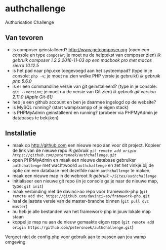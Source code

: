 # authchallenge
Authorisation Challenge

## Van tevoren
- is composer geinstalleerd?  http://www.getcomposer.org  (open een console en type `composer`; je moet nu de helptekst van composer zien)   *ik gebruik composer 1.2.2 2016-11-03 op een macbook pro met macos sierra 10.12.5*
- is het pad naar php.exe toegevoegd aan het systeempad?  (type in je console: `php -v`; je moet nu zien welke PHP versie je gebruikt)   *ik gebruik php 5.6.0*
- is er een commandline versie van git geinstalleerd?   (type in je console: `git --version`; je moet nu de versie van Git zien)  *ik gebruik git version 2.11.0 (Apple Git-81)*
- heb je een github account en ben je daarmee ingelogd op de website?
- is MySQL running?  (start wamp/xampp of je eigen stack)
- is PHPMyAdmin geinstalleerd en running?  (probeer via PHPMyAdmin je databases te bekijken)

## Installatie
- maak op http://github.com een nieuwe repo aan voor dit project. Kopieer de link van de nieuwe repo *ik gebruik `git remote add origin https://github.com/petersnoek/authchallenge.git`*
- open PHPMyAdmin en maak een nieuwe database gebruiker `authchallenge` met wachtwoord `authchallenge` en zet het vinkje bij de optie om een database met dezelfde naam `authchallenge` te maken;
- maak een nieuwe map in de webroot  *ik gebruik `~/Sites/authchallenge`*
- initialiseer een nieuwe git repo  (in je console ga je naar de nieuwe map, type: `git init`)
- maak verbinding met de davinci-ao repo voor framework-php  (`git remote add dvc https://github.com/davinci-ao/framework-php.git`
- haal de laatste versie van de master-branche binnen (`git pull dvc master`)
- nu heb je alle bestanden van het framework-php in jouw lokale map staan
- koppel je map nu aan de nieuw gemaakte eigen repo (`git remote add origin https://github.com/petersnoek/authchallenge.git`)

Vergeet niet de config.php voor gebruik aan te passen aan jou wamp omgeving.
